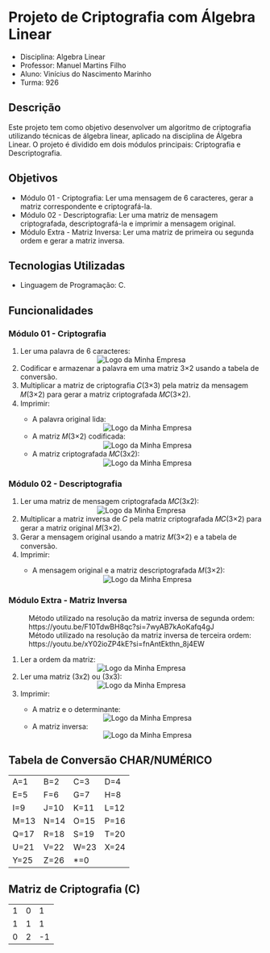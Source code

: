 <h1>Projeto de Criptografia com Álgebra Linear</h1>

<ul>
  <li>Disciplina: Algebra Linear</li>
  <li>Professor: Manuel Martins Filho</li>
  <li>Aluno: Vinícius do Nascimento Marinho</li>
  <li>Turma: 926</li>
</ul>

<h2>Descrição</h2>
Este projeto tem como objetivo desenvolver um algoritmo de criptografia utilizando técnicas de álgebra linear, aplicado na disciplina de Álgebra Linear. O projeto é dividido em dois módulos principais: Criptografia e Descriptografia.</n>

<h2>Objetivos</h2>

<ul>
  <li>Módulo 01 - Criptografia: Ler uma mensagem de 6 caracteres, gerar a matriz correspondente e criptografá-la.</li>
  <li>Módulo 02 - Descriptografia: Ler uma matriz de mensagem criptografada, descriptografá-la e imprimir a mensagem original.</li>
  <li>Módulo Extra - Matriz Inversa: Ler uma matriz de primeira ou segunda ordem e gerar a matriz inversa.</li>
</ul>

<h2>Tecnologias Utilizadas</h2>

<ul>
  <li>Linguagem de Programação: C.
</ul>

<h2>Funcionalidades</h2>
<h3>Módulo 01 - Criptografia</h3>
<ol>
  <li>Ler uma palavra de 6 caracteres:</li>
  <div align="center">
    <img src="https://github.com/VNM28/APS-Algebra-Linear/assets/55760279/b74cca49-8239-4f7e-b30f-2c96f1e0fa66" alt="Logo da Minha Empresa">
  </div>
  <li>Codificar e armazenar a palavra em uma matriz 3×2 usando a tabela de conversão.</li>
  <li>Multiplicar a matriz de criptografia 𝐶(3×3) pela matriz da mensagem 𝑀(3×2) para gerar a matriz criptografada 𝑀𝐶(3×2).</li>
  <li>Imprimir:</li>
  <ul>
    <li>A palavra original lida:</li>
     <div align="center">
        <img src="https://github.com/VNM28/APS-Algebra-Linear/assets/55760279/1dff97b1-52db-41a0-bc28-cc118da9429e" alt="Logo da Minha Empresa">
      </div>
    <li>A matriz 𝑀(3×2) codificada:</li>
    <div align="center">
        <img src="https://github.com/VNM28/APS-Algebra-Linear/assets/55760279/d6990d47-13bb-472b-abe6-096911a3315e" alt="Logo da Minha Empresa">
    </div>
    <li>A matriz criptografada 𝑀𝐶(3x2):</li>
    <div align="center">
      <img src="https://github.com/VNM28/APS-Algebra-Linear/assets/55760279/eaeafe45-9995-4415-b011-98f5f74f3896" alt="Logo da Minha Empresa">
    </div>
  </ul>
</ol>

<h3>Módulo 02 - Descriptografia</h3>
<ol>
  <li>Ler uma matriz de mensagem criptografada 𝑀𝐶(3x2):</li>
  <div align="center">
    <img src="https://github.com/VNM28/APS-Algebra-Linear/assets/55760279/40a74234-c799-4499-83d3-ebcc964760be" alt="Logo da Minha Empresa">
  </div>
  <li>Multiplicar a matriz inversa de 𝐶 pela matriz criptografada 𝑀𝐶(3×2) para gerar a matriz original 𝑀(3×2).</li>
  <li>Gerar a mensagem original usando a matriz 𝑀(3×2) e a tabela de conversão.</li>
  <li>Imprimir:</li>
  <ul>
    <li>A mensagem original e a matriz descriptografada 𝑀(3×2):</li>
    <div align="center">
      <img src="https://github.com/VNM28/APS-Algebra-Linear/assets/55760279/d0c3708a-4523-4aed-ae32-e42eb5317763" alt="Logo da Minha Empresa">
    </div>
  </ul>
</ol>

<h3>Módulo Extra - Matriz Inversa</h3>
<dl>
  <dt>
    <dd>Método utilizado na resolução da matriz inversa de segunda ordem:   https://youtu.be/F10TdwBH8qc?si=7wyAB7kAoKafq4gJ</dd>
    <dd>Método utilizado na resolução da matriz inversa de terceira ordem:  https://youtu.be/xY02ioZP4kE?si=fnAntEkthn_8j4EW</dd>
  </dt>
  <ol>
    <li> Ler a ordem da matriz:</li>
    <div align="center">
      <img src="https://github.com/VNM28/APS-Algebra-Linear/assets/55760279/6a7d5bf4-01e7-400e-8910-f04ffe8b2afc" alt="Logo da Minha Empresa">
    </div>
    <li>Ler uma matriz (3x2) ou (3x3):</li>
    <div align="center">
      <img src="https://github.com/VNM28/APS-Algebra-Linear/assets/55760279/b7baeb49-88e8-4b15-8463-39c5bf13a8cd" alt="Logo da Minha Empresa">
    </div>
    <li>Imprimir:</li>
      <ul>
        <li>A matriz e o determinante:</li>
        <div align="center">
          <img src="https://github.com/VNM28/APS-Algebra-Linear/assets/55760279/6432d434-2a2b-4bde-b56b-338f442b57d5" alt="Logo da Minha Empresa">
        </div>
        <li>A matriz inversa:</li>
        <div align="center">
          <img src="https://github.com/VNM28/APS-Algebra-Linear/assets/55760279/5b9ace85-39e3-4f87-a019-00e563956c3f" alt="Logo da Minha Empresa">
        </div>
      </ul>
  </ol>
  
</dl>

<h2>Tabela de Conversão CHAR/NUMÉRICO</h2>
<table>
  <tr>
    <td>A=1</td>
    <td>B=2</td>
    <td>C=3</td>
    <td>D=4</td> 
  </tr>
  <tr>
    <td>E=5</td>
    <td>F=6</td>
    <td>G=7</td>
    <td>H=8</td>
  </tr>
  <tr>
    <td>I=9</td>
    <td>J=10</td>
    <td>K=11</td>
    <td>L=12</td> 
  </tr>
  <tr>
    <td>M=13</td>
    <td>N=14</td>
    <td>O=15</td>
    <td>P=16</td> 
  </tr>

  <tr>
    <td>Q=17</td>
    <td>R=18</td>
    <td>S=19</td>
    <td>T=20</td> 
  </tr>
  <tr>
    <td>U=21</td>
    <td>V=22</td>
    <td>W=23</td>
    <td>X=24</td> 
  </tr>
  <tr>
    <td>Y=25</td>
    <td>Z=26</td>
    <td>*=0</td>
  </tr>
</table>

<h2>Matriz de Criptografia (C)</h2>
<table>
  <tr>
    <td>1</td>
    <td>0</td>
    <td>1</td>
  </tr>
  <tr>
    <td>1</td>
    <td>1</td>
    <td>1</td>
  </tr>
  <tr>
    <td>0</td>
    <td>2</td>
    <td>-1</td>
  </tr>
</table>
